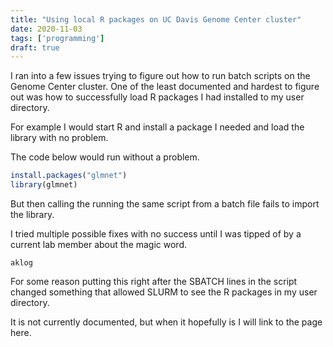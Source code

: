 ```yaml
---
title: "Using local R packages on UC Davis Genome Center cluster"
date: 2020-11-03
tags: ['programming']
draft: true
---
```


I ran into a few issues trying to figure out
how to run batch scripts on the Genome Center
cluster. One of the least documented and hardest to figure out was how to successfully load R packages I had installed to my user directory. 

For example I would start R and install a package I needed and load the library with
no problem. 

The code below would run without a problem.

```R
install.packages("glmnet")
library(glmnet)
```

But  then calling the running the same script from a batch file fails to import the library.

I tried multiple possible fixes with no success
until I was tipped of by a current lab member
about the magic word.

```
aklog
```

For some reason putting this right after
the SBATCH lines in the script changed something that allowed SLURM to see the
R packages in my user directory.

It is not currently documented, but when it hopefully is I will link to the page here.